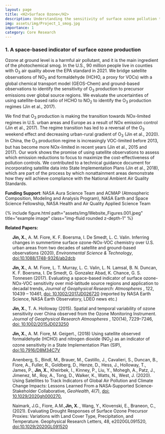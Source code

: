 ```yaml
---
layout: page
title: <H2>Surface Ozone</H2>
description: Understanding the sensitivity of surface ozone pollution to precursor emissions of NOx and VOCs
img: assets/img/Project_1_smog.jpg
importance: 1
category: Core Research
---
```


### 1. A space-based indicator of surface ozone production

Ozone at ground level is a harmful air pollutant, and it is the main ingredient of the photochemical smog. In the U.S., 90 million people live in counties with O<sub>3</sub> air quality above the EPA standard in 2021. 
We bridge satellite observations of NO<sub>2</sub> and formaldehyde (HCHO, a proxy for VOCs) with a global chemical transport model (GEOS-Chem) and ground-based observations to identify the sensitivity of O<sub>3</sub> production
 to precursor emissions over global source regions. We evaluate the uncertainties of using satellite-based ratio of HCHO to NO<sub>2</sub> to identify the O<sub>3</sub> production regimes (Jin et al., 2017). 
  
We find that O<sub>3</sub> production is making the transition towards NOx-limited regimes in U.S. urban areas and Europe as a result of NOx emission control (Jin et al., 2017). The regime transition has led to a reversal of the O<sub>3</sub> weekend 
 effect and decreasing urban-rural gradient of O<sub>3</sub> (Jin et al., 2020). In China, the O<sub>3</sub> production regime is increasingly VOC-limited before 2013, but has become more NOx-limited in recent years (Jin et al., 2015 and 2017). 
 Our work shows the promise of using satellite observations to assess which emission reductions to focus to maximize the cost-effectiveness of pollution controls. We contributed to a technical guidance document 
 for incorporating satellite data into State Implementation Plans (Jin et al., 2018), which are part of the process by which nonattainment areas demonstrate how they will achieve compliance with the National Ambient Air Quality Standards.

<b>Funding Support</b>: NASA Aura Science Team and ACMAP (Atmospheric Composition, Modeling and Analysis Program), NASA Earth and Space Science Fellowship, NASA Health and Air Quality Applied Science Team




<div class="row">
    <div class="col-sm mt-3 mt-md-0">
        {% include figure.html path="assets/img/Website_Figures.001.jpeg" title="example image" class="img-fluid rounded z-depth-1" %}
    </div>
</div>

<b>Related Papers:</b>
<ul>
<p><b>Jin, X.</b>, A. M. Fiore, K. F. Boersma, I. De Smedt, L. C. Valin. Inferring changes in summertime surface ozone-NOx-VOC chemistry over U.S. urban areas from two decades of satellite and ground-based observations (2020), <i>Environmental Science & Technology</i>, <a href="https://pubs.acs.org/doi/10.1021/acs.est.9b07785" target="_blank"> doi:10.1088/1748-9326/ab2dcb </a> </p>
<p><b>Jin, X.</b>, A. M. Fiore, L. T. Murray, L. C. Valin, L. N. Lamsal, B. N. Duncan, K. F. Boersma, I. De Smedt, G. Gonzalez Abad, K. Chance, G. S. Tonnesen (2017). Evaluating a space-based indicator of surface ozone-NOx-VOC sensitivity over mid-latitude source regions and application to decadal trends, <i> Journal of Geophysical Research: Atmospheres </i>, 122, 10439 – 10461, <a href="http://onlinelibrary.wiley.com/doi/10.1002/2017JD026720/abstract" target="_blank">doi: 10.1002/2017JD026720</a> (reported by NASA Earth Science, NASA Earth Observatory, LDEO news etc.)</p>
<p><b>Jin, X.</b>, T. A. Holloway (2015). Spatial and temporal variability of ozone sensitivity over China observed from the Ozone Monitoring Instrument. <i> Journal of Geophysical Research Atmospheres </i>, 120(14), 7229–7246, <a href="http://onlinelibrary.wiley.com/wol1/doi/10.1002/2015JD023250/abstract" target="_blank"> doi: 10.1002/2015JD023250 </a></p>	      
<p><b>Jin, X.</b>, A. M. Fiore, M. Geigert., (2018) Using satellite observed formaldehyde (HCHO) and nitrogen dioxide (NO<sub>2</sub>) as an indicator of ozone sensitivity in a State Implementation Plan (SIP), <a href="https://doi.org/10.7916/D8M34C7V" target="_blank">doi:10.7916/D8M34C7V </a></p>	
<p>Anenberg, S., Bindl, M., Brauer, M., Castillo, J., Cavalieri, S., Duncan, B., Fiore, A., Fuller, R., Goldberg, D., Henze, D., Hess, J., Holloway, T., James, P., <b>Jin, X.</b>, Kheirbek, I., Kinney, P., Liu, Y., Mohegh, A., Patz, J., Jimenez, M., Roy, A., Tong, D., Walker, K., Watts, N., West, J. (2020). Using Satellites to Track Indicators of Global Air Pollution and Climate Change Impacts: Lessons Learned From a NASA‐Supported Science‐Stakeholder Collaborative, <i> GeoHealth</i>, 4(7), <a href="https://dx.doi.org/10.1029/2020gh000270" target="_blank"> doi: 10.1029/2020gh000270. </a> </p>
<p>Naimark, J.G., Fiore, A.M.,<b>Jin, X. </b>, Wang, Y., Klovenski, E., Braneon, C., (2021). Evaluating Drought Responses of Surface Ozone Precursor Proxies: Variations with Land Cover Type, Precipitation, and Temperature. Geophysical Research Letters, 48, e2020GL091520, <a href = "https://agupubs.onlinelibrary.wiley.com/doi/full/10.1029/2020GL091520" target="_blank"> doi:10.1029/2020GL091520 </a> </p>
</ul>

<!-- 
<div class="caption">
    This image can also have a caption. It's like magic.
</div>
 -->





